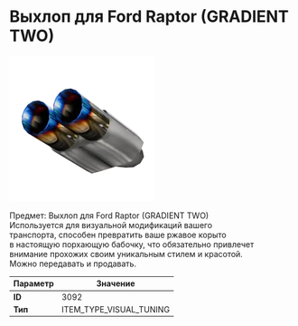 # Выхлоп для Ford Raptor (GRADIENT TWO)

![Item Image](../img/3092.webp?raw=true)

Предмет: Выхлоп для Ford Raptor (GRADIENT TWO)<br>Используется для визуальной модификаций вашего<br>транспорта, способен превратить ваше ржавое корыто<br>в настоящую порхающую бабочку, что обязательно привлечет<br>внимание прохожих своим уникальным стилем и красотой.<br>Можно передавать и продавать.


| Параметр | Значение |
|----------|----------|
| **ID** | 3092 |
| **Тип** | ITEM_TYPE_VISUAL_TUNING |

